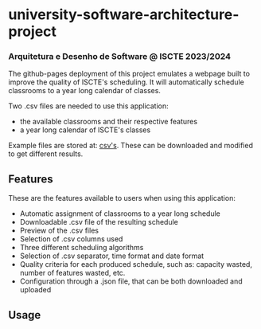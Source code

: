 # university-software-architecture-project
### Arquitetura e Desenho de Software @ ISCTE 2023/2024

The github-pages deployment of this project emulates a webpage built to improve the quality of ISCTE's scheduling.
It will automatically schedule classrooms to a year long calendar of classes.

Two .csv files are needed to use this application:
- the available classrooms and their respective features
- a year long calendar of ISCTE's classes

Example files are stored at: [csv's](https://github.com/moonzn/university-software-architecture-project/tree/master/csv's). These can be downloaded and modified to get different results.

## Features

These are the features available to users when using this application:

- Automatic assignment of classrooms to a year long schedule
- Downloadable .csv file of the resulting schedule
- Preview of the .csv files
- Selection of .csv columns used
- Three different scheduling algorithms
- Selection of .csv separator, time format and date format
- Quality criteria for each produced schedule, such as: capacity wasted, number of features wasted, etc.
- Configuration through a .json file, that can be both downloaded and uploaded

## Usage
